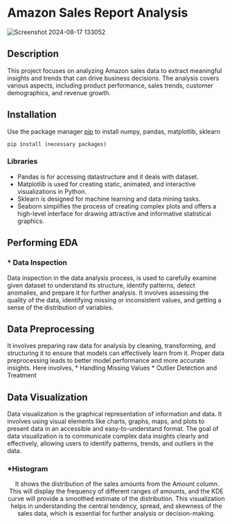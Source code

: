 # Amazon Sales Report Analysis
![Screenshot 2024-08-17 133052](https://github.com/user-attachments/assets/9338799f-6ac6-46a2-81b0-7e3643f47b5f)
## Description
This project focuses on analyzing Amazon sales data to extract meaningful insights and trends that can drive business decisions. The analysis covers various aspects, including product performance, sales trends, customer demographics, and revenue growth.
## Installation
Use the package manager [pip](https://pip.pypa.io/en/stable/) to install numpy, pandas, matplotlib, sklearn
```blash
pip install (necessary packages)
```
### Libraries
* Pandas is for accessing datastructure and it deals with dataset.
* Matplotlib is used for creating static, animated, and interactive visualizations in Python.
* Sklearn is designed for machine learning and data mining tasks.
* Seaborn simplifies the process of creating complex plots and offers a high-level interface for drawing attractive and informative statistical graphics.
## Performing EDA
### * Data Inspection
Data inspection in the data analysis process, is used to carefully examine given dataset to understand its structure, identify patterns, detect anomalies, and prepare it for further analysis. It involves assessing the quality of the data, identifying missing or inconsistent values, and getting a sense of the distribution of variables.
## Data Preprocessing
 It involves preparing raw data for analysis by cleaning, transforming, and structuring it to ensure that models can effectively learn from it. Proper data preprocessing leads to better model performance and more accurate insights.
 Here involves,
           * Handling Missing Values
           * Outlier Detection and Treatment
## Data Visualization
Data visualization is the graphical representation of information and data. It involves using visual elements like charts, graphs, maps, and plots to present data in an accessible and easy-to-understand format. The goal of data visualization is to communicate complex data insights clearly and effectively, allowing users to identify patterns, trends, and outliers in the data.
### *Histogram
<p align="center">
   <img  src=>
It shows the distribution of the sales amounts from the Amount column. This will display the frequency of different ranges of amounts, and the KDE curve will provide a smoothed estimate of the distribution. This visualization helps in understanding the central tendency, spread, and skewness of the sales data, which is essential for further analysis or decision-making.






